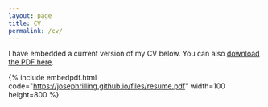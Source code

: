 ```yaml
---
layout: page
title: CV
permalink: /cv/
---
```


I have embedded a current version of my CV below. You can also [download the PDF here]({{site.url}}/files/resume.pdf).

{% include embedpdf.html code="https://josephrilling.github.io/files/resume.pdf" width=100 height=800 %}


